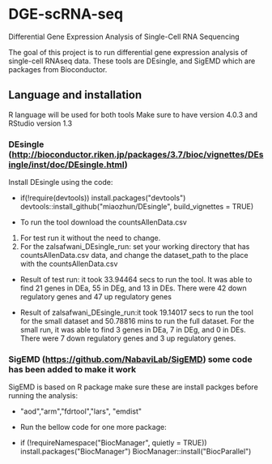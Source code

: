 # DGE-scRNA-seq
Differential Gene Expression Analysis of Single-Cell RNA Sequencing

The goal of this project is to run differential gene expression analysis of single-cell RNAseq data. These tools are DEsingle, and SigEMD which are packages from Bioconductor. 

## Language and installation
R language will be used for both tools
Make sure to have version 4.0.3 and RStudio version 1.3

### DEsingle (http://bioconductor.riken.jp/packages/3.7/bioc/vignettes/DEsingle/inst/doc/DEsingle.html)
Install DEsingle using the code:
- if(!require(devtools)) install.packages("devtools")
devtools::install_github("miaozhun/DEsingle", build_vignettes = TRUE)

* To run the tool download the countsAllenData.csv
1. For test run it without the need to change.
2. For the zalsafwani_DEsingle_run: set your working directory that has countsAllenData.csv data, and change the dataset_path to the place with the countsAllenData.csv

- Result of test run: it took 33.94464 secs to run the tool. It was able to find 21 genes in DEa, 55 in DEg, and 13 in DEs. There were 42 down regulatory genes and 47 up regulatory genes

- Result of zalsafwani_DEsingle_run:it took 19.14017 secs to run the tool for the small dataset and 50.78816 mins to run the full dataset. 
For the small run, it was able to find 3 genes in DEa, 7 in DEg, and 0 in DEs. There were 7 down regulatory genes and 3 up regulatory genes.


### SigEMD (https://github.com/NabaviLab/SigEMD) some code has been added to make it work 
SigEMD is based on R package make sure these are install packges before running the analysis:
- "aod","arm","fdrtool","lars", "emdist"
* Run the bellow code for one more package:
- if (!requireNamespace("BiocManager", quietly = TRUE))
install.packages("BiocManager")
BiocManager::install("BiocParallel")


